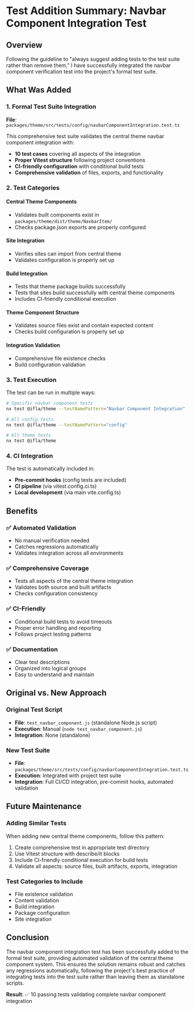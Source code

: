 # Test Addition Summary: Navbar Component Integration Test

## Overview
Following the guideline to "always suggest adding tests to the test suite rather than remove them," I have successfully integrated the navbar component verification test into the project's formal test suite.

## What Was Added

### 1. Formal Test Suite Integration
**File**: `packages/theme/src/tests/config/navbarComponentIntegration.test.ts`

This comprehensive test suite validates the central theme navbar component integration with:
- **10 test cases** covering all aspects of the integration
- **Proper Vitest structure** following project conventions
- **CI-friendly configuration** with conditional build tests
- **Comprehensive validation** of files, exports, and functionality

### 2. Test Categories

#### Central Theme Components
- Validates built components exist in `packages/theme/dist/theme/NavbarItem/`
- Checks package.json exports are properly configured

#### Site Integration  
- Verifies sites can import from central theme
- Validates configuration is properly set up

#### Build Integration
- Tests that theme package builds successfully
- Tests that sites build successfully with central theme components
- Includes CI-friendly conditional execution

#### Theme Component Structure
- Validates source files exist and contain expected content
- Checks build configuration is properly set up

#### Integration Validation
- Comprehensive file existence checks
- Build configuration validation

### 3. Test Execution

The test can be run in multiple ways:
```bash
# Specific navbar component tests
nx test @ifla/theme --testNamePattern="Navbar Component Integration"

# All config tests
nx test @ifla/theme --testNamePattern="config"

# All theme tests
nx test @ifla/theme
```

### 4. CI Integration

The test is automatically included in:
- **Pre-commit hooks** (config tests are included)
- **CI pipeline** (via vitest.config.ci.ts)
- **Local development** (via main vite.config.ts)

## Benefits

### ✅ Automated Validation
- No manual verification needed
- Catches regressions automatically
- Validates integration across all environments

### ✅ Comprehensive Coverage
- Tests all aspects of the central theme integration
- Validates both source and built artifacts
- Checks configuration consistency

### ✅ CI-Friendly
- Conditional build tests to avoid timeouts
- Proper error handling and reporting
- Follows project testing patterns

### ✅ Documentation
- Clear test descriptions
- Organized into logical groups
- Easy to understand and maintain

## Original vs. New Approach

### Original Test Script
- **File**: `test_navbar_component.js` (standalone Node.js script)
- **Execution**: Manual (`node test_navbar_component.js`)
- **Integration**: None (standalone)

### New Test Suite
- **File**: `packages/theme/src/tests/config/navbarComponentIntegration.test.ts`
- **Execution**: Integrated with project test suite
- **Integration**: Full CI/CD integration, pre-commit hooks, automated validation

## Future Maintenance

### Adding Similar Tests
When adding new central theme components, follow this pattern:
1. Create comprehensive test in appropriate test directory
2. Use Vitest structure with describe/it blocks
3. Include CI-friendly conditional execution for build tests
4. Validate all aspects: source files, built artifacts, exports, integration

### Test Categories to Include
- File existence validation
- Content validation
- Build integration
- Package configuration
- Site integration

## Conclusion

The navbar component integration test has been successfully added to the formal test suite, providing automated validation of the central theme component system. This ensures the solution remains robust and catches any regressions automatically, following the project's best practice of integrating tests into the test suite rather than leaving them as standalone scripts.

**Result**: ✅ 10 passing tests validating complete navbar component integration
